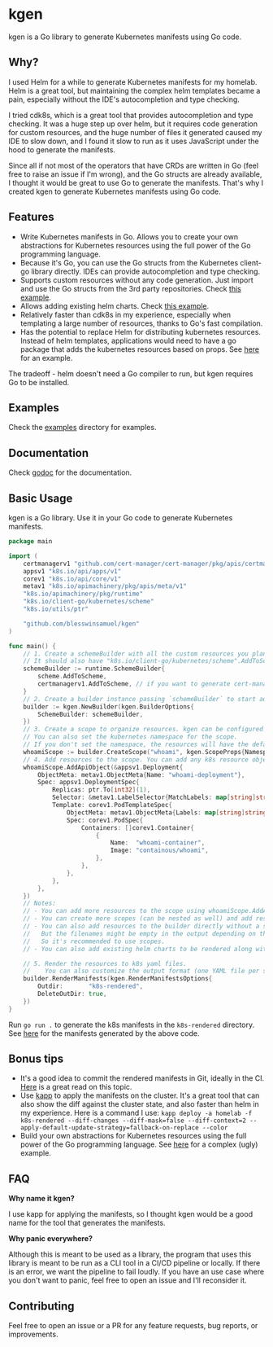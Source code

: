 # kgen

kgen is a Go library to generate Kubernetes manifests using Go code.

## Why?

I used Helm for a while to generate Kubernetes manifests for my homelab. Helm is a great tool, but maintaining the complex helm templates became a pain, especially without the IDE's autocompletion and type checking.

I tried cdk8s, which is a great tool that provides autocompletion and type checking. It was a huge step up over helm, but it requires code generation for custom resources, and the huge number of files it generated caused my IDE to slow down, and I found it slow to run as it uses JavaScript under the hood to generate the manifests.

Since all if not most of the operators that have CRDs are written in Go (feel free to raise an issue if I'm wrong), and the Go structs are already available, I thought it would be great to use Go to generate the manifests. That's why I created kgen to generate Kubernetes manifests using Go code.

## Features

- Write Kubernetes manifests in Go. Allows you to create your own abstractions for Kubernetes resources using the full power of the Go programming language.
- Because it's Go, you can use the Go structs from the Kubernetes client-go library directly. IDEs can provide autocompletion and type checking.
- Supports custom resources without any code generation. Just import and use the Go structs from the 3rd party repositories. Check [this example](./examples/complex/main.go).
- Allows adding existing helm charts. Check [this example](./examples/complex/main.go).
- Relatively faster than cdk8s in my experience, especially when templating a large number of resources, thanks to Go's fast compilation.
- Has the potential to replace Helm for distributing kubernetes resources. Instead of helm templates, applications would need to have a go package that adds the kubernetes resources based on props. See [here](examples/like-a-helm-chart/main.go) for an example.

The tradeoff - helm doesn't need a Go compiler to run, but kgen requires Go to be installed.

## Examples

Check the [examples](./examples) directory for examples.

## Documentation

Check [godoc](https://pkg.go.dev/github.com/blesswinsamuel/kgen) for the documentation.

## Basic Usage

kgen is a Go library. Use it in your Go code to generate Kubernetes manifests.

```go
package main

import (
	certmanagerv1 "github.com/cert-manager/cert-manager/pkg/apis/certmanager/v1"
	appsv1 "k8s.io/api/apps/v1"
	corev1 "k8s.io/api/core/v1"
	metav1 "k8s.io/apimachinery/pkg/apis/meta/v1"
	"k8s.io/apimachinery/pkg/runtime"
	"k8s.io/client-go/kubernetes/scheme"
	"k8s.io/utils/ptr"

	"github.com/blesswinsamuel/kgen"
)

func main() {
	// 1. Create a schemeBuilder with all the custom resources you plan to generate.
	// It should also have "k8s.io/client-go/kubernetes/scheme".AddToScheme to include the core k8s resources.
	schemeBuilder := runtime.SchemeBuilder{
		scheme.AddToScheme,
		certmanagerv1.AddToScheme, // if you want to generate cert-manager resources
	}
	// 2. Create a builder instance passing `schemeBuilder` to start adding resources. You can also pass a custom logger here.
	builder := kgen.NewBuilder(kgen.BuilderOptions{
		SchemeBuilder: schemeBuilder,
	})
	// 3. Create a scope to organize resources. kgen can be configured to output the k8s resources added to each scope to separate files. See kgen.RenderManifestsOptions.
	// You can also set the kubernetes namespace for the scope.
	// If you don't set the namespace, the resources will have the default namespace, unless you set it in the resource objects themselves.
	whoamiScope := builder.CreateScope("whoami", kgen.ScopeProps{Namespace: "whoami"})
	// 4. Add resources to the scope. You can add any k8s resource object that implements the runtime.Object interface.
	whoamiScope.AddApiObject(&appsv1.Deployment{
		ObjectMeta: metav1.ObjectMeta{Name: "whoami-deployment"},
		Spec: appsv1.DeploymentSpec{
			Replicas: ptr.To[int32](1),
			Selector: &metav1.LabelSelector{MatchLabels: map[string]string{"app": "whoami"}},
			Template: corev1.PodTemplateSpec{
				ObjectMeta: metav1.ObjectMeta{Labels: map[string]string{"app": "whoami"}},
				Spec: corev1.PodSpec{
					Containers: []corev1.Container{
						{
							Name:  "whoami-container",
							Image: "containous/whoami",
						},
					},
				},
			},
		},
	})
	// Notes:
	// - You can add more resources to the scope using whoamiScope.AddApiObject(...)
	// - You can create more scopes (can be nested as well) and add resources to them.
	// - You can also add resources to the builder directly without a scope using builder.AddApiObject(...).
	//   But the filenames might be empty in the output depending on the output format.
	//   So it's recommended to use scopes.
	// - You can also add existing helm charts to be rendered along with the resources. Check the complex example under examples directory for an example.

	// 5. Render the resources to k8s yaml files.
	//    You can also customize the output format (one YAML file per scope, one YAML file per resource, etc). See kgen.RenderManifestsOptions in godoc.
	builder.RenderManifests(kgen.RenderManifestsOptions{
		Outdir:       "k8s-rendered",
		DeleteOutDir: true,
	})
}
```

Run `go run .` to generate the k8s manifests in the `k8s-rendered` directory. See [here](examples/readme-example/k8s-rendered) for the manifests generated by the above code.

## Bonus tips

- It's a good idea to commit the rendered manifests in Git, ideally in the CI. [Here](https://akuity.io/blog/the-rendered-manifests-pattern/) is a great read on this topic.
- Use [kapp](https://get-kapp.io/) to apply the manifests on the cluster. It's a great tool that can also show the diff against the cluster state, and also faster than helm in my experience.
  Here is a command I use: `kapp deploy -a homelab -f k8s-rendered --diff-changes --diff-mask=false --diff-context=2 --apply-default-update-strategy=fallback-on-replace --color`
- Build your own abstractions for Kubernetes resources using the full power of the Go programming language. See [here](https://github.com/blesswinsamuel/infra-base/blob/main/k8sapp/application.go) for a complex (ugly) example.

## FAQ

**Why name it kgen?**

I use kapp for applying the manifests, so I thought kgen would be a good name for the tool that generates the manifests.

**Why panic everywhere?**

Although this is meant to be used as a library, the program that uses this library is meant to be run as a CLI tool in a CI/CD pipeline or locally.
If there is an error, we want the pipeline to fail loudly.
If you have an use case where you don't want to panic, feel free to open an issue and I'll reconsider it.

## Contributing

Feel free to open an issue or a PR for any feature requests, bug reports, or improvements.
